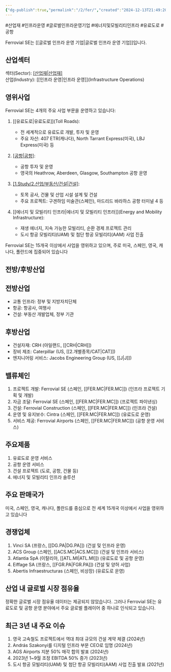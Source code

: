```yaml
---
{"dg-publish":true,"permalink":"/2/fer/","created":"2024-12-13T21:49:20.980+09:00","updated":"2025-07-29T21:37:04.654+09:00"}
---
```


#산업재 #인프라운영 #글로벌인프라운영기업 #에너지및모빌리티인프라 #유료도로 #공항 

Ferrovial SE는 [[글로벌 인프라 운영 기업\|글로벌 인프라 운영 기업]]입니다.

## 산업섹터

섹터(Sector): [[산업재\|산업재]](Industrials)  
산업(Industry): [[인프라 운영\|인프라 운영]](Infrastructure Operations)

## 영위사업

Ferrovial SE는 4개의 주요 사업 부문을 운영하고 있습니다:

1. [[유료도로\|유료도로]](Toll Roads):
    
    - 전 세계적으로 유료도로 개발, 투자 및 운영
    - 주요 자산: 407 ETR(캐나다), North Tarrant Express(미국), LBJ Express(미국) 등
2. [[공항\|공항]](Airports):
    
    - 공항 투자 및 운영
    - 영국의 Heathrow, Aberdeen, Glasgow, Southampton 공항 운영
3. [[1.Study/2.산업/부동산/건설\|건설]](Construction):
    
    - 토목 공사, 건물 및 산업 시설 설계 및 건설
    - 주요 프로젝트: 구겐하임 미술관(스페인), 마드리드 바라하스 공항 터미널 4 등
4. [[에너지 및 모빌리티 인프라\|에너지 및 모빌리티 인프라]](Energy and Mobility Infrastructure):
    
    - 재생 에너지, 지속 가능한 모빌리티, 순환 경제 프로젝트 관리
    - 도시 항공 모빌리티(UAM) 및 첨단 항공 모빌리티(AAM) 사업 진출


Ferrovial SE는 15개국 이상에서 사업을 영위하고 있으며, 주로 미국, 스페인, 영국, 캐나다, 폴란드에 집중되어 있습니다

## 전방/후방산업

## 전방산업

- 교통 인프라: 정부 및 지방자치단체
- 항공: 항공사, 여행사
- 건설: 부동산 개발업체, 정부 기관

## 후방산업

- 건설자재: CRH (아일랜드, [[CRH\|CRH]])
- 장비 제조: Caterpillar (US, [[2.개별종목/CAT\|CAT]])
- 엔지니어링 서비스: Jacobs Engineering Group (US, [[J\|J]])

## 밸류체인

1. 프로젝트 개발: Ferrovial SE (스페인, [[FER.MC\|FER.MC]]) (인프라 프로젝트 기획 및 개발)
2. 자금 조달: Ferrovial SE (스페인, [[FER.MC\|FER.MC]]) (프로젝트 파이낸싱)
3. 건설: Ferrovial Construction (스페인, [[FER.MC\|FER.MC]]) (인프라 건설)
4. 운영 및 유지보수: Cintra (스페인, [[FER.MC\|FER.MC]]) (유료도로 운영)
5. 서비스 제공: Ferrovial Airports (스페인, [[FER.MC\|FER.MC]]) (공항 운영 서비스)

## 주요제품

1. 유료도로 운영 서비스
2. 공항 운영 서비스
3. 건설 프로젝트 (도로, 공항, 건물 등)
4. 에너지 및 모빌리티 인프라 솔루션

## 주요 판매국가

미국, 스페인, 영국, 캐나다, 폴란드를 중심으로 전 세계 15개국 이상에서 사업을 영위하고 있습니다

## 경쟁업체

1. Vinci SA (프랑스, [[DG.PA\|DG.PA]]) (건설 및 인프라 운영)
2. ACS Group (스페인, [[ACS.MC\|ACS.MC]]) (건설 및 인프라 서비스)
3. Atlantia SpA (이탈리아, [[ATL.MI\|ATL.MI]]) (유료도로 및 공항 운영)
4. Eiffage SA (프랑스, [[FGR.PA\|FGR.PA]]) (건설 및 양허 사업)
5. Abertis Infraestructuras (스페인, 비상장) (유료도로 운영)

## 산업 내 글로벌 시장 점유율

정확한 글로벌 시장 점유율 데이터는 제공되지 않았습니다. 그러나 Ferrovial SE는 유료도로 및 공항 운영 분야에서 주요 글로벌 플레이어 중 하나로 인식되고 있습니다.

## 최근 3년 내 주요 이슈

1. 영국 고속철도 프로젝트에서 역대 최대 규모의 건설 계약 체결 (2024년)
2. András Szakonyi를 디지털 인프라 부문 CEO로 임명 (2024년)
3. AGS Airports 지분 50% 매각 합의 발표 (2024년)
4. 2023년 1~9월 조정 EBITDA 50% 증가 (2023년)
5. 도시 항공 모빌리티(UAM) 및 첨단 항공 모빌리티(AAM) 사업 진출 발표 (2021년)